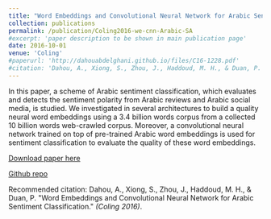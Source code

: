 ```yaml
---
title: "Word Embeddings and Convolutional Neural Network for Arabic Sentiment Classification"
collection: publications
permalink: /publication/Coling2016-we-cnn-Arabic-SA
#excerpt: 'paper description to be shown in main publication page'
date: 2016-10-01
venue: 'Coling'
#paperurl: 'http://dahouabdelghani.github.io/files/C16-1228.pdf'
#citation: 'Dahou, A., Xiong, S., Zhou, J., Haddoud, M. H., & Duan, P. &quot;Word embeddings and convolutional neural network for arabic sentiment classification.&quot; <i>Coling</i>. 1(1).'
---
```

In this paper, a scheme of Arabic sentiment classification, which evaluates and detects the sentiment polarity from Arabic reviews and Arabic social media, is studied.  We investigated in several architectures to build a quality neural word embeddings using a 3.4 billion words corpus from a collected 10 billion words web-crawled corpus.   Moreover,  a convolutional neural network trained on top of pre-trained Arabic word embeddings is used for sentiment classification to evaluate the quality of these word embeddings.

[Download paper here](http://dahouabdelghani.github.io/files/C16-1228.pdf)

[Github repo](https://github.com/dahouabdelghani/arabic_word_embeddings_CNN)


Recommended citation: Dahou, A., Xiong, S., Zhou, J., Haddoud, M. H., & Duan, P. "Word Embeddings and Convolutional Neural Network for Arabic Sentiment Classification." <i>(Coling 2016)</i>.